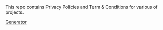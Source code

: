 This repo contains Privacy Policies and Term & Conditions for various of projects.

[Generator](https://app-privacy-policy-generator.firebaseapp.com/)
